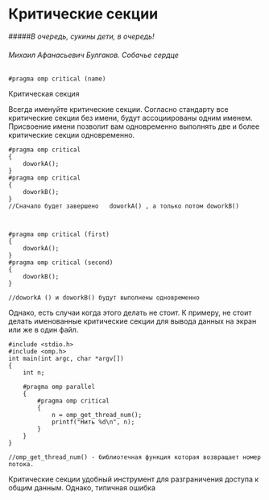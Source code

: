 # Критические секции

#####*В очередь, сукины дети, в очередь!*
###### Михаил Афанасьевич Булгаков. Собачье сердце


```
#pragma omp critical (name) 
```
Критическая секция 

Всегда именуйте критические секции.
Согласно стандарту все критические секции без имени, будут ассоциированы одним именем. 
Присвоение имени позволит вам одновременно выполнять две и более критические секции одновременно.



```
#pragma omp critical  
{
    doworkA();
}
#pragma omp critical 
{
    doworkB();
}
//Сначало будет завершено   doworkA() , а только потом doworkB()



#pragma omp critical (first) 
{
    doworkA();
}
#pragma omp critical (second) 
{
    doworkB();
}

//doworkA () и doworkB() будут выполнены одновременно 

```
Однако, есть случаи когда этого делать не стоит. К примеру, не стоит делать именованные критические секции для вывода данных на экран или же в один файл.
```
#include <stdio.h> 
#include <omp.h> 
int main(int argc, char *argv[]) 
{ 
    int n; 
 
    #pragma omp parallel 
    { 
        #pragma omp critical 
        { 
            n = omp_get_thread_num(); 
            printf("Нить %d\n", n); 
        } 
    } 
}

//omp_get_thread_num() - библиотечная функция которая возвращает номер потока.
```
Критические секции удобный инструмент для разграничения доступа к общим данным. Однако, типичная ошибка 